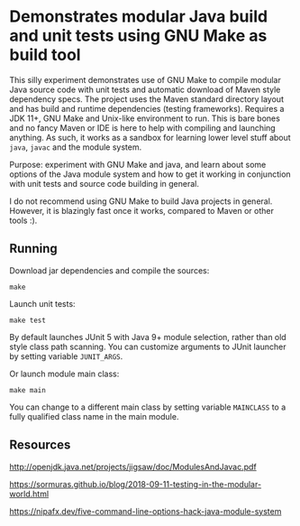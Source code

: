 # Demonstrates modular Java build and unit tests using GNU Make as build tool

This silly experiment demonstrates use of GNU Make to compile modular Java
source code with unit tests and automatic download of Maven style dependency
specs. The project uses the Maven standard directory layout and has build and
runtime dependencies (testing frameworks). Requires a JDK 11+, GNU Make and
Unix-like environment to run. This is bare bones and no fancy Maven or IDE is
here to help with compiling and launching anything. As such, it works as a
sandbox for learning lower level stuff about `java`, `javac` and the module
system.

Purpose: experiment with GNU Make and java, and learn about some options of the
Java module system and how to get it working in conjunction with unit tests and
source code building in general.

I do not recommend using GNU Make to build Java projects in general. However, it
is blazingly fast once it works, compared to Maven or other tools :).

## Running

Download jar dependencies and compile the sources:

    make
        
Launch unit tests:

    make test
    
By default launches JUnit 5 with Java 9+ module selection, rather than old style
class path scanning. You can customize arguments to JUnit launcher by setting
variable `JUNIT_ARGS`.

Or launch module main class:

    make main
    
You can change to a different main class by setting variable `MAINCLASS` to a
fully qualified class name in the main module.


## Resources

http://openjdk.java.net/projects/jigsaw/doc/ModulesAndJavac.pdf

https://sormuras.github.io/blog/2018-09-11-testing-in-the-modular-world.html

https://nipafx.dev/five-command-line-options-hack-java-module-system

